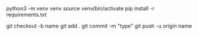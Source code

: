 python3 -m venv venv
source venv/bin/activate
pip install -r requirements.txt



git checkout -b name
git add .
git commit -m "type"
git push -u origin name